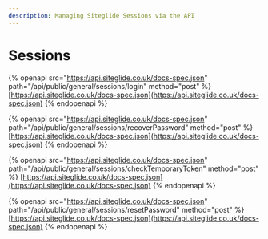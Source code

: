 ```yaml
---
description: Managing Siteglide Sessions via the API
---
```


# Sessions



{% openapi src="https://api.siteglide.co.uk/docs-spec.json" path="/api/public/general/sessions/login" method="post" %}
[https://api.siteglide.co.uk/docs-spec.json](https://api.siteglide.co.uk/docs-spec.json)
{% endopenapi %}

{% openapi src="https://api.siteglide.co.uk/docs-spec.json" path="/api/public/general/sessions/recoverPassword" method="post" %}
[https://api.siteglide.co.uk/docs-spec.json](https://api.siteglide.co.uk/docs-spec.json)
{% endopenapi %}

{% openapi src="https://api.siteglide.co.uk/docs-spec.json" path="/api/public/general/sessions/checkTemporaryToken" method="post" %}
[https://api.siteglide.co.uk/docs-spec.json](https://api.siteglide.co.uk/docs-spec.json)
{% endopenapi %}

{% openapi src="https://api.siteglide.co.uk/docs-spec.json" path="/api/public/general/sessions/resetPassword" method="post" %}
[https://api.siteglide.co.uk/docs-spec.json](https://api.siteglide.co.uk/docs-spec.json)
{% endopenapi %}
